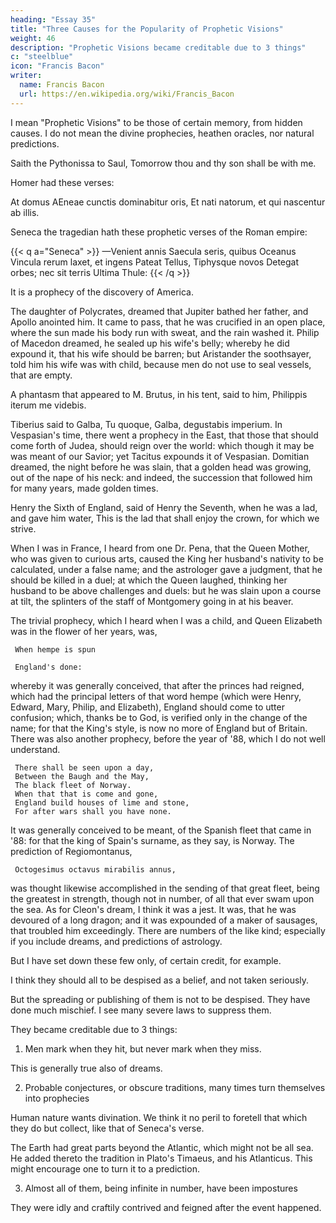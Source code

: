 ```yaml
---
heading: "Essay 35"
title: "Three Causes for the Popularity of Prophetic Visions"
weight: 46
description: "Prophetic Visions became creditable due to 3 things"
c: "steelblue"
icon: "Francis Bacon"
writer:
  name: Francis Bacon
  url: https://en.wikipedia.org/wiki/Francis_Bacon
---
```



I mean "Prophetic Visions" to be those of certain memory, from hidden causes. I do not mean the divine prophecies, heathen oracles, nor natural predictions.

Saith the Pythonissa to Saul, Tomorrow thou and thy son shall be with me. 

Homer had these verses:

At domus AEneae cunctis dominabitur oris, Et nati natorum, et qui nascentur ab illis.

Seneca the tragedian hath these prophetic verses of the Roman empire:

{{< q a="Seneca" >}}
—Venient annis
Saecula seris, quibus Oceanus
Vincula rerum laxet, et ingens
Pateat Tellus, Tiphysque novos
Detegat orbes; nec sit terris Ultima Thule:
{{< /q >}}


It is a prophecy of the discovery of America. 

The daughter of Polycrates, dreamed that Jupiter bathed her father, and Apollo anointed him. It came to pass, that he was crucified in an open place, where the sun made his body run with sweat, and the rain washed it. Philip of Macedon dreamed, he sealed up his wife's belly; whereby he did expound it, that his wife should be barren; but Aristander the soothsayer, told him his wife was with child, because men do not use to seal vessels, that are empty. 

A phantasm that appeared to M. Brutus, in his tent, said to him, Philippis iterum me videbis. 

Tiberius said to Galba, Tu quoque, Galba, degustabis imperium. In Vespasian's time, there went a prophecy in the East, that those that should come forth of Judea, should reign over the world: which though it may be was meant of our Savior; yet Tacitus expounds it of Vespasian. Domitian dreamed, the night before he was slain, that a golden head was growing, out of the nape of his neck: and indeed, the succession that followed him for many years, made golden times. 

Henry the Sixth of England, said of Henry the Seventh, when he was a lad, and gave him water, This is the lad that shall enjoy the crown, for which we strive. 

When I was in France, I heard from one Dr. Pena, that the Queen Mother, who was given to curious arts, caused the King her husband's nativity to be calculated, under a false name; and the astrologer gave a judgment, that he should be killed in a duel; at which the Queen laughed, thinking her husband to be above challenges and duels: but he was slain upon a course at tilt, the splinters of the staff of Montgomery going in at his beaver. 

The trivial prophecy, which I heard when I was a child, and Queen Elizabeth was in the flower of her years, was,

     When hempe is spun

     England's done:

whereby it was generally conceived, that after the princes had reigned, which had the principal letters of that word hempe (which were Henry, Edward, Mary, Philip, and Elizabeth), England should come to utter confusion; which, thanks be to God, is verified only in the change of the name; for that the King's style, is now no more of England but of Britain. There was also another prophecy, before the year of '88, which I do not well understand.

     There shall be seen upon a day,
     Between the Baugh and the May,
     The black fleet of Norway.
     When that that is come and gone,
     England build houses of lime and stone,
     For after wars shall you have none.
It was generally conceived to be meant, of the Spanish fleet that came in '88: for that the king of Spain's surname, as they say, is Norway. The prediction of Regiomontanus,

     Octogesimus octavus mirabilis annus,
     
was thought likewise accomplished in the sending of that great fleet, being the greatest in strength, though not in number, of all that ever swam upon the sea. As for Cleon's dream, I think it was a jest. It was, that he was devoured of a long dragon; and it was expounded of a maker of sausages, that troubled him exceedingly. There are numbers of the like kind; especially if you include dreams, and predictions of astrology. 

But I have set down these few only, of certain credit, for example. 

I think they should all to be despised as a belief, and not taken seriously.
 <!-- ought to serve but for winter talk by the fireside.  -->

But the spreading or publishing of them is not to be despised. They have done much mischief. I see many severe laws to suppress them.

They became creditable due to 3 things:

1. Men mark when they hit, but never mark when they miss.

This is generally true also of dreams.

2. Probable conjectures, or obscure traditions, many times turn themselves into prophecies

Human nature wants divination. We think it no peril to foretell that which they do but collect, like that of Seneca's verse. 

The Earth had great parts beyond the Atlantic, which might not be all sea. He added thereto the tradition in Plato's Timaeus, and his Atlanticus. This might encourage one to turn it to a prediction. 

3. Almost all of them, being infinite in number, have been impostures

They were idly and craftily contrived and feigned after the event happened.

